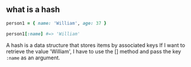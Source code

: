 ## what is a hash

```ruby
person1 = { name: 'William', age: 37 }

person1[:name] #=> 'William'
```

A hash is a data structure that stores items by associated keys
If I want to retrieve the value 'William', I have to use the []
method and pass the key `:name` as an argument.

